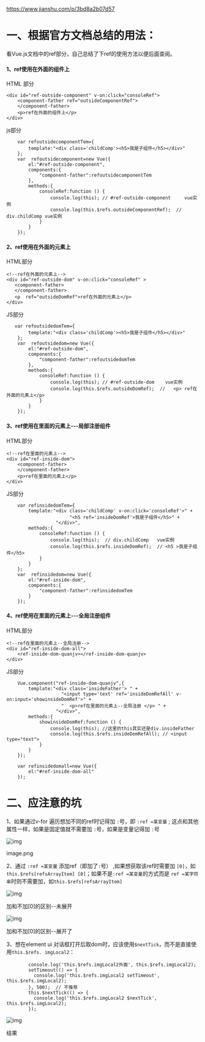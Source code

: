 https://www.jianshu.com/p/3bd8a2b07d57





# 一、根据官方文档总结的用法：

看Vue.js文档中的ref部分，自己总结了下ref的使用方法以便后面查阅。

#### 1、ref使用在外面的组件上

HTML 部分

```
<div id="ref-outside-component" v-on:click="consoleRef">
    <component-father ref="outsideComponentRef">
    </component-father>
    <p>ref在外面的组件上</p>
</div>
```

js部分

```
    var refoutsidecomponentTem={
        template:"<div class='childComp'><h5>我是子组件</h5></div>"
    };
    var  refoutsidecomponent=new Vue({
        el:"#ref-outside-component",
        components:{
            "component-father":refoutsidecomponentTem
        },
        methods:{
            consoleRef:function () {
                console.log(this); // #ref-outside-component     vue实例
                console.log(this.$refs.outsideComponentRef);  // div.childComp vue实例
            }
        }
    });
```

#### 2、ref使用在外面的元素上

HTML部分

```
<!--ref在外面的元素上-->
<div id="ref-outside-dom" v-on:click="consoleRef" >
   <component-father>
   </component-father>
   <p  ref="outsideDomRef">ref在外面的元素上</p>
</div>
```

JS部分

```
   var refoutsidedomTem={
        template:"<div class='childComp'><h5>我是子组件</h5></div>"
    };
    var  refoutsidedom=new Vue({
        el:"#ref-outside-dom",
        components:{
            "component-father":refoutsidedomTem
        },
        methods:{
            consoleRef:function () {
                console.log(this); // #ref-outside-dom    vue实例
                console.log(this.$refs.outsideDomRef);  //   <p> ref在外面的元素上</p>
            }
        }
    });
```

#### 3、ref使用在里面的元素上---局部注册组件

HTML部分

```
<!--ref在里面的元素上-->
<div id="ref-inside-dom">
    <component-father>
    </component-father>
    <p>ref在里面的元素上</p>
</div>
```

JS部分

```
    var refinsidedomTem={
        template:"<div class='childComp' v-on:click='consoleRef'>" +
                       "<h5 ref='insideDomRef'>我是子组件</h5>" +
                  "</div>",
        methods:{
            consoleRef:function () {
                console.log(this);  // div.childComp   vue实例 
                console.log(this.$refs.insideDomRef);  // <h5 >我是子组件</h5>
            }
        }
    };
    var  refinsidedom=new Vue({
        el:"#ref-inside-dom",
        components:{
            "component-father":refinsidedomTem
        }
    });
```

#### 4、ref使用在里面的元素上---全局注册组件

HTML部分

```
<!--ref在里面的元素上--全局注册-->
<div id="ref-inside-dom-all">
    <ref-inside-dom-quanjv></ref-inside-dom-quanjv>
</div>
```

JS部分

```
    Vue.component("ref-inside-dom-quanjv",{
        template:"<div class='insideFather'> " +
                    "<input type='text' ref='insideDomRefAll' v-on:input='showinsideDomRef'>" +
                    "  <p>ref在里面的元素上--全局注册 </p> " +
                  "</div>",
        methods:{
            showinsideDomRef:function () {
                console.log(this); //这里的this其实还是div.insideFather
                console.log(this.$refs.insideDomRefAll); // <input  type="text">
            }
        }
    });

    var refinsidedomall=new Vue({
        el:"#ref-inside-dom-all"
    });
```

# 二、应注意的坑

1、如果通过v-for 遍历想加不同的ref时记得加 `:`号，即 `:ref =某变量` ;
 这点和其他属性一样，如果是固定值就不需要加 `:`号，如果是变量记得加 `:`号
 



![img](https:////upload-images.jianshu.io/upload_images/2166980-f166a6f61f393813.png?imageMogr2/auto-orient/strip%7CimageView2/2/w/732/format/webp)

image.png



2、通过 `:ref =某变量` 添加ref（即加了`:`号） ,如果想获取该ref时需要加 `[0]`，如`this.$refs[refsArrayItem] [0]`；如果不是`:ref =某变量`的方式而是 `ref =某字符串`时则不需要加，如`this.$refs[refsArrayItem]`



![img](https:////upload-images.jianshu.io/upload_images/2166980-50e717d26f67d3e0.png?imageMogr2/auto-orient/strip%7CimageView2/2/w/875/format/webp)

加和不加[0]的区别--未展开



![img](https:////upload-images.jianshu.io/upload_images/2166980-414471713b65f5f3.png?imageMogr2/auto-orient/strip%7CimageView2/2/w/943/format/webp)

加和不加[0]的区别--展开了

3、想在element ui 对话框打开后取dom时，应该使用`$nextTick`，而不是直接使用`this.$refs. imgLocal2`：

```
        console.log('this.$refs.imgLocal2外面', this.$refs.imgLocal2);
        setTimeout(() => {
          console.log('this.$refs.imgLocal2 setTimeout', this.$refs.imgLocal2);
        }, 500);  // 不推荐
        this.$nextTick(() => {
          console.log('this.$refs.imgLocal2 $nextTick', this.$refs.imgLocal2);
        });
```



![img](https:////upload-images.jianshu.io/upload_images/2166980-2128c3ca9c3dd885.png?imageMogr2/auto-orient/strip%7CimageView2/2/w/1000/format/webp)

结果